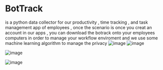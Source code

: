 # BotTrack
is a python data collector for our productivity , time tracking , and task management  app of employees ,
once the scenario is once you creat an account in our apps , you can download the botrack onto your employees computers 
in order to manage your workflow enviroment and we use some machine learning algorithm to manage the privacy 
![image](https://github.com/dialloiss/BotTrack/assets/99185140/dead0b28-cf5e-461d-910e-b8b2d9a08dda)
![image](https://github.com/dialloiss/BotTrack/assets/99185140/c2545886-7125-47b8-a405-59eca3825cd9)


![image](https://github.com/dialloiss/BotTrack/assets/99185140/3462c2f2-4047-4885-9cc4-cd5a02930081)

![image](https://github.com/dialloiss/BotTrack/assets/99185140/889b5edc-5303-46f0-8d38-ab127be3b607)
